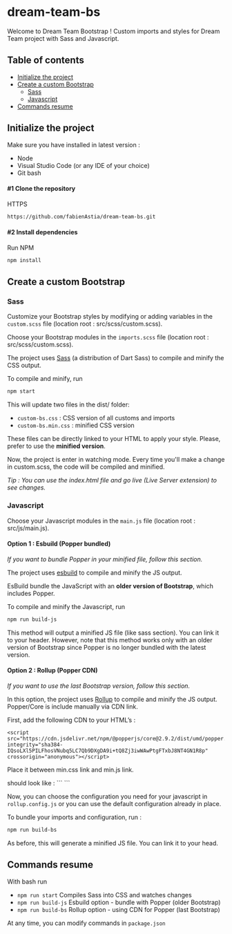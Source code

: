 # dream-team-bs

Welcome to Dream Team Bootstrap !
Custom imports and styles for Dream Team project with Sass and Javascript.

## Table of contents
- [Initialize the project](#initialize-the-project)
- [Create a custom Bootstrap](#create-a-custom-bootstrap)
   - [Sass](#sass)
   - [Javascript](#javascript)
- [Commands resume](#commands-resume)

## Initialize the project
Make sure you have installed in latest version :
- Node
- Visual Studio Code (or any IDE of your choice)
- Git bash

#### #1 Clone the repository
HTTPS
```bash
https://github.com/fabienAstia/dream-team-bs.git
```

#### #2 Install dependencies
Run NPM 
```bash
npm install
```

## Create a custom Bootstrap
### Sass
Customize your Bootstrap styles by modifying or adding variables in the `custom.scss` file (location root : src/scss/custom.scss). 

Choose your Bootstrap modules in the `imports.scss` file (location root : src/scss/custom.scss).

The project uses [Sass](https://www.npmjs.com/package/sass) (a distribution of Dart Sass) to compile and minify the CSS output. 

To compile and minify, run
```bash
npm start
```

This will update two files in the dist/ folder:
 - `custom-bs.css` : CSS version of all customs and imports
 - `custom-bs.min.css` : minified CSS version

These files can be directly linked to your HTML to apply your style. Please, prefer to use the **minified version**.

Now, the project is enter in watching mode. Every time you'll make a change in custom.scss, the code will be compiled and minified.

*Tip : You can use the index.html file and go live (Live Server extension) to see changes.*

### Javascript
Choose your Javascript modules in the `main.js` file (location root : src/js/main.js).

#### Option 1 : Esbuild (Popper bundled)
*If you want to bundle Popper in your minified file, follow this section.*

The project uses [esbuild](https://www.npmjs.com/package/sass) to compile and minify the JS output. 

EsBuild bundle the JavaScript with an **older version of Bootstrap**, which includes Popper.

To compile and minify the Javascript, run
```bash
npm run build-js
```
This method will output a minified JS file (like sass section). You can link it to your header. However, note that this method works only with an older version of Bootstrap since Popper is no longer bundled with the latest version. 

#### Option 2 : Rollup (Popper CDN)
*If you want to use the last Bootstrap version, follow this section.*

In this option, the project uses [Rollup](https://www.npmjs.com/package/rollup) to compile and minify the JS output. 
Popper/Core is include manually via CDN link.

First, add the following CDN to your HTML’s <head> :
```
<script src="https://cdn.jsdelivr.net/npm/@popperjs/core@2.9.2/dist/umd/popper.min.js" integrity="sha384-IQsoLXl5PILFhosVNubq5LC7Qb9DXgDA9i+tQ8Zj3iwWAwPtgFTxbJ8NT4GN1R8p" crossorigin="anonymous"></script>
```
Place it between min.css link and min.js link.

<head> should look like :
```
<link rel="stylesheet" href="../dist/dream-team-bs.min.css">
<script src="https://cdn.jsdelivr.net/npm/@popperjs/core@2.9.2/dist/umd/popper.min.js" integrity="sha384-IQsoLXl5PILFhosVNubq5LC7Qb9DXgDA9i+tQ8Zj3iwWAwPtgFTxbJ8NT4GN1R8p" crossorigin="anonymous"></script>
<script type="module" src="../dist/dream-team-bs.umd.min.js"></script>
```

Now, you can choose the configuration you need for your javascript in `rollup.config.js` or you can use the default configuration already in place.

To bundle your imports and configuration, run :
```bash
npm run build-bs
```
As before, this will generate a minified JS file. You can link it to your head.

## Commands resume
With bash run
 - `npm run start` Compiles Sass into CSS and watches changes
 - `npm run build-js` Esbuild option - bundle with Popper (older Bootstrap)
 - `npm run build-bs` Rollup option - using CDN for Popper (last Bootstrap)

At any time, you can modify commands in `package.json`
